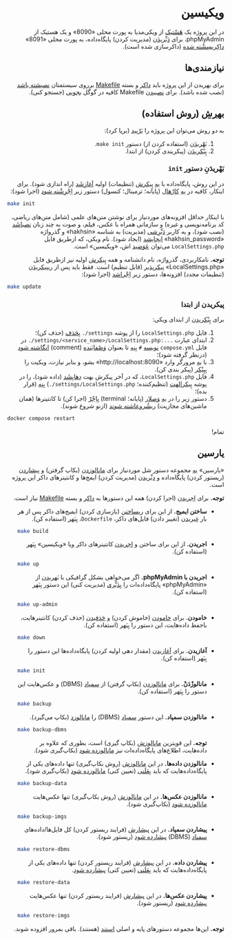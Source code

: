 <div style="direction: rtl; text-align: right;" contenteditable="true">

# ویکیسین

در این پروژه یک [هَسْتیک](https://fa.wiktionary.org/wiki/هستیک) از ویکی‌مدیا به پورت محلی «8090» و یک هستیک از phpMyAdmin، برای [دَبِّریدَن](https://fa.wiktionary.org/wiki/دبریدن) ‌(مدیریت کردن) پایگاه‌داده، به پورت محلی «8091» [داکِریسِشْته شده](https://fa.wiktionary.org/wiki/داکریسشتن) (داکرسازی شده است).

## نیازمندی‌ها

برای بهریدن از این پروژه باید [داکر](https://docs.docker.com/engine/install/) و بسته [Makefile](https://www.gnu.org/software/make/manual/make.html) برروی سیستمتان [نصبشته باشد](https://fa.wiktionary.org/wiki/نصبشتن) (نصب شده باشد). برای [نصبیدن](https://fa.wiktionary.org/wiki/نصبیدن) Makefile کافیه در گوگل [بجویی](https://fa.wiktionary.org/wiki/جوییدن) (جستجو کنی).

## [بهرش](https://fa.wiktionary.org/wiki/بهرش) (روش استفاده)

به دو روش می‌توان این پروژه را [بَرْپید](https://fa.wiktionary.org/wiki/برپیدن) (برپا کرد):

1. [بَهْریدَن](https://fa.wiktionary.org/wiki/بهریدن) (استفاده کردن از) دستور `make init`.
2. [پِیْکریدَن](https://fa.wiktionary.org/wiki/پیکریدن) (پیکربندی کردن) از ابتدا.

### بَهْریدَنِ دستور `init`

در این روش، پایگاه‌داده با [یه](https://fa.wiktionary.org/wiki/یه) [پِیکرش](https://fa.wiktionary.org/wiki/پیکرش) (تنظیمات) اولیه [آغازِشَد](https://fa.wiktionary.org/wiki/آغازشتن) (راه اندازی شود). برای اینکار، کافیه در [یه](https://fa.wiktionary.org/wiki/یه) [کارْهال](https://fa.wiktionary.org/wiki/کارهال) (پایانه؛ ترمینال؛ کنسول) دستور زیر [اِجْرِشْته شود](https://fa.wiktionary.org/wiki/اجرشتن) (اجرا شود):

<div style="direction: ltr; text-align: left;" contenteditable="true">

```bash
make init
```

</div>

با اینکار حداقل افزونه‌های موردنیاز برای نوشتن متن‌های علمی (شامل متن‌های ریاضی، کد برنامه‌نویسی و غیره) و سازمانی همراه با عکس، فیلم، و صوت به چند زبان [نصباشَد](https://fa.wiktionary.org/wiki/نصباشتن) (نصب شود)، و یه کاربر [دَبِّرِشی](https://fa.wiktionary.org/wiki/دبرش) (مدیریت) به شناسه «hakhsin» و گذرواژه «hakhsin_password» [ایجایشد](https://fa.wiktionary.org/wiki/ایجاشتن) (ایجاد شود). نام ویکی، که ازطریق فایل `LocalSettings.php` می‌توان [عَوَضید](https://fa.wiktionary.org/wiki/عوضیدن) اش، «ویکیسین» است.

**توجه.** نامکاربردی، گذرواژه، نام دانشنامه و همه [پِیکرش](https://fa.wiktionary.org/wiki/پیکرش) اولیه نیز ازطریق فایل «LocalSettings.php» [پیکرپذیر](https://fa.wiktionary.org/wiki/پیکرپذیر) (قابل تنظیم) است. فقط باید پس از [ریپیکریدَن](https://fa.wiktionary.org/wiki/ریپیکریدن) (تنظیمات مجدد) افزونه‌ها، دستور زیر [اِجْراشد](https://fa.wiktionary.org/wiki/اجراشتن) (اجرا شود):

<div style="direction: ltr; text-align: left;" contenteditable="true">

```bash
make update
```

</div>

### پیکریدن از ابتدا

برای [پِیْکریدن](https://fa.wiktionary.org/wiki/پیکریدن) از ابتدای ویکی:

1. فایل `LocalSettings.php` را از پوشه <span dir="ltr" contenteditable="true">`./settings`</span> [بِحَذف](https://fa.wiktionary.org/wiki/حذفیدن) (حذف کن)؛
2. ابتدای عبارت <span dir="ltr" contenteditable="true">`./settings/<service_name>/LocalSettings.php:...`</span> در فایل `compose.yml` [نویسه](https://fa.wiktionary.org/wiki/نویسه) `#` [بِنِه](https://fa.wiktionary.org/wiki/نهیدن) تا بعنوان [وَصْفایَنده](https://fa.wiktionary.org/wiki/وصفاینده) (comment) [انگاشته شود](https://fa.wiktionary.org/wiki/انگاشتن) (درنظر گرفته شود)؛
3. با [یه](https://fa.wiktionary.org/wiki/یه) مرورگر وارد «http://localhost:8090» بشو، و بنابر نیازت، ویکیت را [بِپِیْکر](https://fa.wiktionary.org/wiki/پیکریدن) (پیکر بندی کن).
4. فایل `LocalSettings.php`، که در آخر پیکرش بهت [دِهایِشَد](https://fa.wiktionary.org/wiki/دهاشته) (داده شود)، را در پوشه [پِیکرالهت](https://fa.wiktionary.org/wiki/پیکرال) (تنظیم‌کننده؛ <span dir="ltr" contenteditable="true">`./settings/LocalSettings.php`</span>) [بِنِه](https://fa.wiktionary.org/wiki/نهیدن) (قرار بده)؛
5. دستور زیر را در [یه](https://fa.wiktionary.org/wiki/یه) [وَصلار](https://fa.wiktionary.org/wiki/وصلار) (پایانه؛ terminal) [بِاِجْرْ](https://fa.wiktionary.org/wiki/اجریدن) (اجرا کن) تا کانتینرها (همان ماشین‌های مجازیت) [ریشُروعاشته شوند](https://fa.wiktionary.org/wiki/ریشروعاشتن) (ازنو شروع شوند).

<div style="direction: ltr; text-align: left;" contenteditable="true">

```bash
docker compose restart
```

</div>

تمام!

## یارسین

«یارسین» [یه](https://fa.wiktionary.org/wiki/یه) مجموعه دستور شل موردنیاز برای [مانالوزدن](https://fa.wiktionary.org/wiki/مانالوزدن) (بکاپ گرفتن) و [پیشاردن](https://fa.wiktionary.org/wiki/پیشاردن) (ریستور کردن) پایگاه‌داده و [دبِّریدن](https://fa.wiktionary.org/wiki/دبریدن) (مدیریت کردن) ایمج‌ها و کانتینرهای داکر این پروژه است.

**توجه.** برای [اِجریدن](https://fa.wiktionary.org/wiki/اجریدن) (اجرا کردن) همه این دستورها به [داکر](www) و بسته [Makefile](www) نیاز است.

* **ساختن ایمیج.** از این برای [ریساختن](https://fa.wiktionary.org/wiki/ریساختن) (بازسازی کردن) ایمیج‌های داکر پس از هر بار [غِیریدن](https://fa.wiktionary.org/wiki/غیریدن) (تغییر دادن) فایل‌های داکر، `Dockerfile`، [بِبَهر](https://fa.wiktionary.org/wiki/بهریدن) (استفاده کن).
  
  <div style="direction: ltr; text-align: left;" contenteditable="true">

  ```bash
  make build
  ```

  </div>

* **اجریدن.** از این برای ساختن و [اجریدن](https://fa.wiktionary.org/wiki/اجریدن) کانتینرهای داکر ویا «ویکیسین» [بِبَهر](https://fa.wiktionary.org/wiki/بهریدن) (استفاده کن).
  
  <div style="direction: ltr; text-align: left;" contenteditable="true">

  ```bash
  make up
  ```

  </div>

* **اجریدن با phpMyAdmin.** اگر می‌خواهی بشکل گرافیکی با [بَهریدن](https://fa.wiktionary.org/wiki/بهریدن) از «phpMyAdmin» پایگاه‌داده‌ات را [بِدَبِّری](https://fa.wiktionary.org/wiki/دبریدن) (مدیریت کنی) این دستور [بِبَهر](https://fa.wiktionary.org/wiki/بهریدن) (استفاده کن).
  
  <div style="direction: ltr; text-align: left;" contenteditable="true">

  ```bash
  make up-admin
  ```

  </div>

* **خامودن.** برای [خامودن](https://fa.wiktionary.org/wiki/خامودن) (خاموش کردن) و  [حَذفیدن](https://fa.wiktionary.org/wiki/حذفیدن) (حذف کردن) کانتینرهایت، باحفظ داده‌هایت، این دستور را [بِبَهر](https://fa.wiktionary.org/wiki/بهریدن) (استفاده کن). 
  
  <div style="direction: ltr; text-align: left;" contenteditable="true">

  ```bash
  make down
  ```

  </div>

* **آغازیدن.** برای [آغازیدن](https://fa.wiktionary.org/wiki/آغازیدن) (مقدار دهی اولیه کردن) پایگاه‌داده‌ها این دستور را [بِبَهر](https://fa.wiktionary.org/wiki/بهریدن) (استفاده کن).
  
  <div style="direction: ltr; text-align: left;" contenteditable="true">

  ```bash
  make init
  ```

  </div>

* **مانالوزْدَنْ.** برای [مانالوزدن](https://fa.wiktionary.org/wiki/مانالوزدن) (بکاپ گرفتن) از [سمپاد](https://fa.wiktionary.org/wiki/سمپاد) (DBMS) و عکس‌هایت این دستور را [بِبَهر](https://fa.wiktionary.org/wiki/بهریدن) (استفاده کن).
  
  <div style="direction: ltr; text-align: left;" contenteditable="true">

  ```bash
  make backup
  ```

  </div>


* **مانالوزدن سمپاد.** این دستور [سمپاد](https://fa.wiktionary.org/wiki/سمپاد) (DBMS) را [مانالوزد](https://fa.wiktionary.org/wiki/مانالوزدن) (بکاپ می‌گیرد).
  
  <div style="direction: ltr; text-align: left;" contenteditable="true">

  ```bash
  make backup-dbms
  ```

  </div>

  **توجه.** این قویترین [مانالوزش](https://fa.wiktionary.org/wiki/مانالوزش) (بکاپ گیری) است، بطوری که علاوه بر داده‌هایت، اطلاع‌های ‌پایگاه‌داده‌ات نیز [مانالوزده شود](https://fa.wiktionary.org/wiki/مانالوزدن) (بکاپ‌گیری شود). 

* **مانالوزدن داده‌ها.** در این [مانالوزش](https://fa.wiktionary.org/wiki/مانالوزش) (روش بکاپ‌گیری) تنها داده‌های یکی از پایگاه‌داده‌هایت که باید [بِعَلَنی](https://fa.wiktionary.org/wiki/عینیدن) (تعیین کنی) [مانالوزده شود](https://fa.wiktionary.org/wiki/مانالوزدن) (بکاپ‌گیری شود).
  
  <div style="direction: ltr; text-align: left;" contenteditable="true">

  ```bash
  make backup-data
  ```

  </div>

* **مانالوزدن عکس‌ها.** در این [مانالوزش](https://fa.wiktionary.org/wiki/مانالوزش) (روش بکاپ‌گیری) تنها عکس‌هایت [مانالوزده شود](https://fa.wiktionary.org/wiki/مانالوزدن) (بکاپ‌گیری شود).
  
  <div style="direction: ltr; text-align: left;" contenteditable="true">

  ```bash
  make backup-imgs
  ```

  </div>

* **پیشاردن سمپاد.** در این [پیشارش](https://fa.wiktionary.org/wiki/پیشارش) (فرایند ریستور کردن) کل فایل‌ها/داده‌های [سمپاد](https://fa.wiktionary.org/wiki/سمپاد) (DBMS) [پیشارده شود](https://fa.wiktionary.org/wiki/پیشاردن) (ریستور شود).
  
  <div style="direction: ltr; text-align: left;" contenteditable="true">

  ```bash
  make restore-dbms
  ```

  </div>

* **پیشاردن داده.** در این [پیشارش](https://fa.wiktionary.org/wiki/پیشارش) (فرایند ریستور کردن) تنها داده‌های یکی از پایگاه‌داده‌هایت که باید [بِعَلَنی](https://fa.wiktionary.org/wiki/علنیدن) (تعیین کنی) [پیشارده شود](https://fa.wiktionary.org/wiki/پیشاردن).

  <div style="direction: ltr; text-align: left;" contenteditable="true">

  ```bash
  make restore-data
  ```

  </div>

* **پیشاردن عکس‌ها.** در این [پیشارش](https://fa.wiktionary.org/wiki/پیشارش) (فرایند ریستور کردن) تنها عکس‌هایت [پیشارده شود](https://fa.wiktionary.org/wiki/پیشاردن) (ریستور شود).

  <div style="direction: ltr; text-align: left;" contenteditable="true">

  ```bash
  make restore-imgs
  ```

  </div>

**توجه.** این‌ها مجموعه دستورهای پایه و اصلی [استند](https://fa.wiktionary.org/wiki/استیدن) (هستند). باقی بمرور افزوده شوند.

</div>
